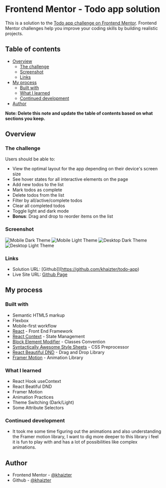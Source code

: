 # Frontend Mentor - Todo app solution

This is a solution to the [Todo app challenge on Frontend Mentor](https://www.frontendmentor.io/challenges/todo-app-Su1_KokOW). Frontend Mentor challenges help you improve your coding skills by building realistic projects.

## Table of contents

- [Overview](#overview)
  - [The challenge](#the-challenge)
  - [Screenshot](#screenshot)
  - [Links](#links)
- [My process](#my-process)
  - [Built with](#built-with)
  - [What I learned](#what-i-learned)
  - [Continued development](#continued-development)
- [Author](#author)

**Note: Delete this note and update the table of contents based on what sections you keep.**

## Overview

### The challenge

Users should be able to:

- View the optimal layout for the app depending on their device's screen size
- See hover states for all interactive elements on the page
- Add new todos to the list
- Mark todos as complete
- Delete todos from the list
- Filter by all/active/complete todos
- Clear all completed todos
- Toggle light and dark mode
- **Bonus**: Drag and drop to reorder items on the list

### Screenshot

![Mobile Dark Theme](./screenshot/mobile-dark.png)
![Mobile Light Theme](./screenshot/mobile-light.png)
![Desktop Dark Theme](./screenshot/desktop-dark.png)
![Desktop Light Theme](./screenshot/desktop-light.png)

### Links

- Solution URL: [Github]](https://github.com/khaizter/todo-app)
- Live Site URL: [Github Page](https://khaizter.github.io/todo-app)

## My process

### Built with

- Semantic HTML5 markup
- Flexbox
- Mobile-first workflow
- [React](https://reactjs.org/) - Front End Framework
- [React Context](https://reactjs.org/docs/context.html) - State Management
- [Block Element Modifier](http://getbem.com) - Classes Convention
- [Syntactically Awesome Style Sheets](https://sass-lang.com/) - CSS Preprocessor
- [React Beautiful DND](https://github.com/atlassian/react-beautiful-dnd) - Drag and Drop Library
- [Framer Motion](https://www.framer.com/motion/) - Animation Library

### What I learned

- React Hook useContext
- React Beatiful DND
- Framer Motion
- Animation Practices
- Theme Switching (Dark/Light)
- Some Attribute Selectors

### Continued development

- It took me some time figuring out the animations and also understanding the Framer motion library, I want to dig more deeper to this library i feel it is fun to play with and has a lot of possibilities like complex animations.

## Author

- Frontend Mentor - [@khaizter](https://www.frontendmentor.io/profile/khaizter)
- Github - [@khaizter](https://github.com/khaizter)
